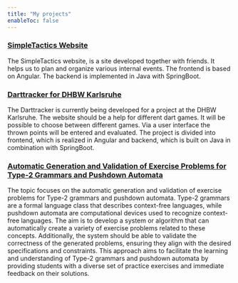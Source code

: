 ```yaml
---
title: "My projects"
enableToc: false
---
```


### [SimpleTactics Website](https:/simpletactics.de)
The SimpleTactics website, is a site developed together with friends. It helps us to plan and organize various internal events. The frontend is based on Angular. The backend is implemented in Java with SpringBoot. 

### [Darttracker for DHBW Karlsruhe](https://github.com/mohjohfox/GitGood-backend)
The Darttracker is currently being developed for a project at the DHBW Karlsruhe. The website should be a help for different dart games. It will be possible to choose between different games. Via a user interface the thrown points will be entered and evaluated. The project is divided into frontend, which is realized in Angular and backend, which is built on Java in combination with SpringBoot.

### [Automatic Generation and Validation of Exercise Problems for Type-2 Grammars and Pushdown Automata](https://github.com/rhyperio/studienarbeit_code)
The topic focuses on the automatic generation and validation of exercise problems for Type-2 grammars and pushdown automata. Type-2 grammars are a formal language class that describes context-free languages, while pushdown automata are computational devices used to recognize context-free languages. The aim is to develop a system or algorithm that can automatically create a variety of exercise problems related to these concepts. Additionally, the system should be able to validate the correctness of the generated problems, ensuring they align with the desired specifications and constraints. This approach aims to facilitate the learning and understanding of Type-2 grammars and pushdown automata by providing students with a diverse set of practice exercises and immediate feedback on their solutions.